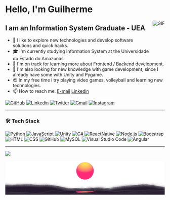 # Hello, I'm Guilherme 

<img align="right" alt="GIF" height="120px" src="https://orig00.deviantart.net/5adf/f/2015/320/8/1/the_last_of_us_by_dukestewart-d9gvo6i.gif" />

## I am an Information System Graduate - UEA

- 🔎 I like to explore new technologies and develop software solutions and quick hacks.
- 🎓 I'm currently studying Information System at the Universidade do Estado do Amazonas.
- 🌱 I'm on track for learning more about Frontend / Backend development.
- 👾 I'm also looking for new knowledge with game development, since I already have some with Unity and Pygame.
- 😍 In my free time i try playing video games, volleyball and learning new technologies.
- 📫 How to reach me: <a href="mailto:guilherme.lucas.ts@gmail.com">E-mail</a>  [Linkedin](www.linkedin.com/in/guilherme-lucas-teixeira-silva)

[![GitHub](https://img.shields.io/badge/Github-100000?style=for-the-badge&logo=github&logoColor=white)](https://github.com/Guilherme-LTS)
[![Linkedin](https://img.shields.io/badge/Linkedin-0077B5?style=for-the-badge&logo=linkedin&logoColor=white)](https://www.linkedin.com/in/guilherme-lucas-teixeira-silva-34b9a7242/)
[![Twitter](https://img.shields.io/badge/Twitter-1DA1F2?style=for-the-badge&logo=twitter&logoColor=white)](https://twitter.com/guiilhermelts)
[![Gmail](https://img.shields.io/badge/Gmail-D14836?style=for-the-badge&logo=gmail&logoColor=white)](mailto:guilherme.lucas.ts@gmail.com)
[![Instagram](https://img.shields.io/badge/Instagram-E4405F?style=for-the-badge&logo=instagram&logoColor=white)](https://www.instagram.com/guilherme.lts/)

---

### 🛠️ Tech Stack

![Python](https://img.shields.io/badge/Python-FFD43B?style=for-the-badge&logo=python&logoColor=blue)
![JavaScript](https://img.shields.io/badge/JavaScript-323330?style=for-the-badge&logo=javascript&logoColor=F7DF1E)
![Unity](https://img.shields.io/badge/Unity-100000?style=for-the-badge&logo=unity&logoColor=white)
![C#](https://img.shields.io/badge/C%23-239120?style=for-the-badge&logo=c-sharp&logoColor=white)
![ReactNative](https://img.shields.io/badge/React_Native-20232A?style=for-the-badge&logo=react&logoColor=61DAFB)
![Node.js](https://img.shields.io/badge/Node%20js-339933?style=for-the-badge&logo=nodedotjs&logoColor=white)
![Bootstrap](https://img.shields.io/badge/Bootstrap-563D7C?style=for-the-badge&logo=bootstrap&logoColor=white)
![HTML](https://img.shields.io/badge/HTML5-E34F26?style=for-the-badge&logo=html5&logoColor=white)
![CSS](https://img.shields.io/badge/CSS3-1572B6?style=for-the-badge&logo=css3&logoColor=white)
![GitHub](https://img.shields.io/badge/Github-100000?style=for-the-badge&logo=github&logoColor=white)
![MySQL](https://img.shields.io/badge/MySQL-005C84?style=for-the-badge&logo=mysql&logoColor=white)
![Visual Studio Code](https://img.shields.io/badge/VSCode-0078D4?style=for-the-badge&logo=visual%20studio%20code&logoColor=white)
![Angular](https://img.shields.io/badge/Angular-DD0031?style=for-the-badge&logo=angular&logoColor=white)

---

![](https://komarev.com/ghpvc/?username=Guilherme-LTS&style=for-the-badge&color=blueviolet)

![Rodapé](assets/Rodape.png)






